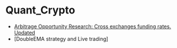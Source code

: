 # Quant_Crypto

* [Arbitrage Opportunity Research: Cross exchanges funding rates. Updated](https://github.com/zih0206/Crypto_Trading/blob/main/Funding_Rate/funding_rate.md)
* [DoubleEMA strategy and Live trading]
